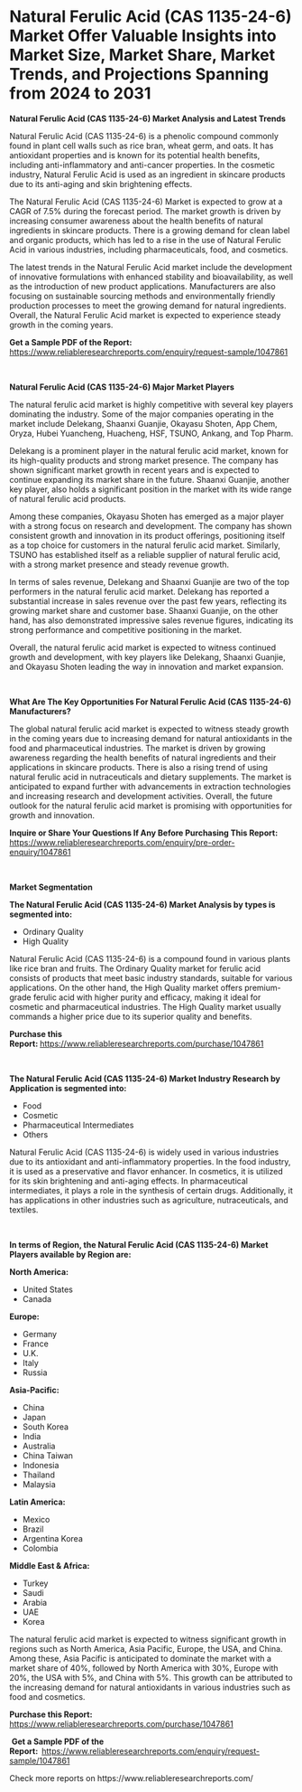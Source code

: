<p><h1>Natural Ferulic Acid (CAS 1135-24-6) Market Offer Valuable Insights into Market Size, Market Share, Market Trends, and Projections Spanning from 2024 to 2031</h1></p><p><strong>Natural Ferulic Acid (CAS 1135-24-6) Market Analysis and Latest Trends</strong></p>
<p><p>Natural Ferulic Acid (CAS 1135-24-6) is a phenolic compound commonly found in plant cell walls such as rice bran, wheat germ, and oats. It has antioxidant properties and is known for its potential health benefits, including anti-inflammatory and anti-cancer properties. In the cosmetic industry, Natural Ferulic Acid is used as an ingredient in skincare products due to its anti-aging and skin brightening effects.</p><p>The Natural Ferulic Acid (CAS 1135-24-6) Market is expected to grow at a CAGR of 7.5% during the forecast period. The market growth is driven by increasing consumer awareness about the health benefits of natural ingredients in skincare products. There is a growing demand for clean label and organic products, which has led to a rise in the use of Natural Ferulic Acid in various industries, including pharmaceuticals, food, and cosmetics.</p><p>The latest trends in the Natural Ferulic Acid market include the development of innovative formulations with enhanced stability and bioavailability, as well as the introduction of new product applications. Manufacturers are also focusing on sustainable sourcing methods and environmentally friendly production processes to meet the growing demand for natural ingredients. Overall, the Natural Ferulic Acid market is expected to experience steady growth in the coming years.</p></p>
<p><strong>Get a Sample PDF of the Report:&nbsp;</strong> <a href="https://www.reliableresearchreports.com/enquiry/request-sample/1047861">https://www.reliableresearchreports.com/enquiry/request-sample/1047861</a></p>
<p>&nbsp;</p>
<p><strong>Natural Ferulic Acid (CAS 1135-24-6) Major Market Players</strong></p>
<p><p>The natural ferulic acid market is highly competitive with several key players dominating the industry. Some of the major companies operating in the market include Delekang, Shaanxi Guanjie, Okayasu Shoten, App Chem, Oryza, Hubei Yuancheng, Huacheng, HSF, TSUNO, Ankang, and Top Pharm.</p><p>Delekang is a prominent player in the natural ferulic acid market, known for its high-quality products and strong market presence. The company has shown significant market growth in recent years and is expected to continue expanding its market share in the future. Shaanxi Guanjie, another key player, also holds a significant position in the market with its wide range of natural ferulic acid products.</p><p>Among these companies, Okayasu Shoten has emerged as a major player with a strong focus on research and development. The company has shown consistent growth and innovation in its product offerings, positioning itself as a top choice for customers in the natural ferulic acid market. Similarly, TSUNO has established itself as a reliable supplier of natural ferulic acid, with a strong market presence and steady revenue growth.</p><p>In terms of sales revenue, Delekang and Shaanxi Guanjie are two of the top performers in the natural ferulic acid market. Delekang has reported a substantial increase in sales revenue over the past few years, reflecting its growing market share and customer base. Shaanxi Guanjie, on the other hand, has also demonstrated impressive sales revenue figures, indicating its strong performance and competitive positioning in the market.</p><p>Overall, the natural ferulic acid market is expected to witness continued growth and development, with key players like Delekang, Shaanxi Guanjie, and Okayasu Shoten leading the way in innovation and market expansion.</p></p>
<p>&nbsp;</p>
<p><strong>What Are The Key Opportunities For Natural Ferulic Acid (CAS 1135-24-6) Manufacturers?</strong></p>
<p><p>The global natural ferulic acid market is expected to witness steady growth in the coming years due to increasing demand for natural antioxidants in the food and pharmaceutical industries. The market is driven by growing awareness regarding the health benefits of natural ingredients and their applications in skincare products. There is also a rising trend of using natural ferulic acid in nutraceuticals and dietary supplements. The market is anticipated to expand further with advancements in extraction technologies and increasing research and development activities. Overall, the future outlook for the natural ferulic acid market is promising with opportunities for growth and innovation.</p></p>
<p><strong>Inquire or Share Your Questions If Any Before Purchasing This Report:</strong> <a href="https://www.reliableresearchreports.com/enquiry/pre-order-enquiry/1047861">https://www.reliableresearchreports.com/enquiry/pre-order-enquiry/1047861</a></p>
<p>&nbsp;</p>
<p><strong>Market Segmentation</strong></p>
<p><strong>The Natural Ferulic Acid (CAS 1135-24-6) Market Analysis by types is segmented into:</strong></p>
<p><ul><li>Ordinary Quality</li><li>High Quality</li></ul></p>
<p><p>Natural Ferulic Acid (CAS 1135-24-6) is a compound found in various plants like rice bran and fruits. The Ordinary Quality market for ferulic acid consists of products that meet basic industry standards, suitable for various applications. On the other hand, the High Quality market offers premium-grade ferulic acid with higher purity and efficacy, making it ideal for cosmetic and pharmaceutical industries. The High Quality market usually commands a higher price due to its superior quality and benefits.</p></p>
<p><strong>Purchase this Report:&nbsp;</strong><a href="https://www.reliableresearchreports.com/purchase/1047861">https://www.reliableresearchreports.com/purchase/1047861</a></p>
<p>&nbsp;</p>
<p><strong>The Natural Ferulic Acid (CAS 1135-24-6) Market Industry Research by Application is segmented into:</strong></p>
<p><ul><li>Food</li><li>Cosmetic</li><li>Pharmaceutical Intermediates</li><li>Others</li></ul></p>
<p><p>Natural Ferulic Acid (CAS 1135-24-6) is widely used in various industries due to its antioxidant and anti-inflammatory properties. In the food industry, it is used as a preservative and flavor enhancer. In cosmetics, it is utilized for its skin brightening and anti-aging effects. In pharmaceutical intermediates, it plays a role in the synthesis of certain drugs. Additionally, it has applications in other industries such as agriculture, nutraceuticals, and textiles.</p></p>
<p>&nbsp;</p>
<p><strong>In terms of Region, the Natural Ferulic Acid (CAS 1135-24-6) Market Players available by Region are:</strong></p>
<p>
    <p> <strong> North America: </strong>
        <ul>
            <li>United States</li>
            <li>Canada</li>
        </ul>
        </p> 
    <p> <strong> Europe: </strong>
        <ul>
            <li>Germany</li>
            <li>France</li>
            <li>U.K.</li>
            <li>Italy</li>
            <li>Russia</li>
        </ul>
        </p> 
    <p> <strong> Asia-Pacific: </strong>
        <ul>
            <li>China</li>
            <li>Japan</li>
            <li>South Korea</li>
            <li>India</li>
            <li>Australia</li>
            <li>China Taiwan</li>
            <li>Indonesia</li>
            <li>Thailand</li>
            <li>Malaysia</li>
        </ul>
        </p> 
    <p> <strong> Latin America: </strong>
        <ul>
            <li>Mexico</li>
            <li>Brazil</li>
            <li>Argentina Korea</li>
            <li>Colombia</li>
        </ul>
        </p> 
    <p> <strong> Middle East & Africa: </strong>
        <ul>
            <li>Turkey</li>
            <li>Saudi</li>
            <li>Arabia</li>
            <li>UAE</li>
            <li>Korea</li>
        </ul>
    </p>
    </p>
<p><p>The natural ferulic acid market is expected to witness significant growth in regions such as North America, Asia Pacific, Europe, the USA, and China. Among these, Asia Pacific is anticipated to dominate the market with a market share of 40%, followed by North America with 30%, Europe with 20%, the USA with 5%, and China with 5%. This growth can be attributed to the increasing demand for natural antioxidants in various industries such as food and cosmetics.</p></p>
<p><strong>Purchase this Report: </strong><a href="https://www.reliableresearchreports.com/purchase/1047861">https://www.reliableresearchreports.com/purchase/1047861</a></p>
<p>&nbsp;<strong>Get a Sample PDF of the Report:&nbsp;&nbsp;</strong><a href="https://www.reliableresearchreports.com/enquiry/request-sample/1047861">https://www.reliableresearchreports.com/enquiry/request-sample/1047861</a></p>
<p><strong></strong></p>
<p>Check more reports on https://www.reliableresearchreports.com/</p>